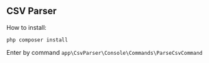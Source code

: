 

## CSV Parser

How to install:

``php composer install``

Enter by command 
``app\CsvParser\Console\Commands\ParseCsvCommand``

